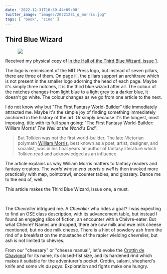 ```yaml
---
date: '2022-12-31T10:39:44+09:00'
twitter_image: "images/20221231_q_morris.jpg"
tags: [ 'book', 'zine' ]
---
```


## Third Blue Wizard

<figure class="right largest">
<a href="https://www.drivethrurpg.com/product/416320/In-the-Hall-of-the-Third-Blue-Wizard-Issue-1?affiliate_id=2746229"><img src="images/20221231_morris.jpg" loading="lazy" /></a>
<figcaption>
</figcaption>
</figure>

Received my physical copy of [In the Hall of the Third Blue Wizard, issue 1](https://www.drivethrurpg.com/product/416320/In-the-Hall-of-the-Third-Blue-Wizard-Issue-1?affiliate_id=2746229).

The logo is reminiscent of the MIT Press logo, but instead of seven pillars, there are three of them. On page iii, the pillars support an architrave which is not present in the smaller logo adorning the head of each page. Maybe it's simply three notches, it is the third blue wizard after all. The colour of the notches changes from light blue to a light grey to a darker blue, it doesn't go white. The colour changes as we go from one article to the next.

I do not know why but "The First Fantasy World-Builder" title immediately attracted me. Maybe it's the simple joy of finding something immediately anchored in the history of the art. Or simply because it's the longest, most imposing, title with its full span going: "The First Fantasy World-Builder: William Morris' _The Well at the World's End_".

> But Tolkien was not the first world-builder. The late-Victorian polymath [William Morris](https://en.wikipedia.org/wiki/William_Morris), best known as a poet, artist, designer, and socialist, was in his final years an author of fantasy literature which Tolkien read and acknowledged as an influence.

The article explains us why William Morris matters to fantasy readers and fantasy creators. The _world whose end sports a well_ is then invoked more practically with map, pointcrawl, encounter tables, and glossary. Dance me to the end of, well.

This article makes the Third Blue Wizard, issue one, a must.

&nbsp;

The _Chevrelier_ intrigued me. A _Chevalier_ who rides a goat? I was expecting to find an OSE class description, with its advancement table, but instead I found an engaging slice of fiction, an encounter with a Chêvre-eater. But what Chêvre? Names are dropped, there are cow milk and ewe milk cheese mentioned, but no doe milk cheese. There is a hint of powdery ash from the rind of a breakfast on the moustache of the rapier wielding chevrelier, but ash is not limited to chêvres.

From our "cheesary" or "cheese manual", let's evoke the [Crottin de Chavignol](https://en.wikipedia.org/wiki/Crottin_de_Chavignol) for its name, its closed-fist size, and its hardened rind which makes it suitable for the adventurer's pocket. Crottin, salami, shepherd's knife and some _vin du pays_. Exploration and fights make one hungry.


<!-- 20f 8i -->

